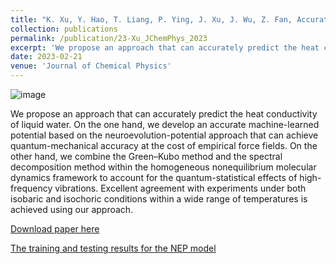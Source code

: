 ```yaml
---
title: "K. Xu, Y. Hao, T. Liang, P. Ying, J. Xu, J. Wu, Z. Fan, Accurate prediction of heat conductivity of water by a neuroevolution potential. J Chem Phys 158, 204114 (2023)."
collection: publications
permalink: /publication/23-Xu_JChemPhys_2023
excerpt: 'We propose an approach that can accurately predict the heat conductivity of liquid water.'
date: 2023-02-21
venue: 'Journal of Chemical Physics'
---
```

![image](https://github.com/hityingph/hityingph.github.io/assets/54773018/6907ae4d-b1f7-4910-8b6b-1ea8efaaedbe)

We propose an approach that can accurately predict the heat conductivity of liquid water. On the one hand, we develop an accurate
machine-learned potential based on the neuroevolution-potential approach that can achieve quantum-mechanical accuracy at the cost of
empirical force fields. On the other hand, we combine the Green–Kubo method and the spectral decomposition method within the homogeneous nonequilibrium molecular dynamics framework to account for the quantum-statistical effects of high-frequency vibrations. Excellent
agreement with experiments under both isobaric and isochoric conditions within a wide range of temperatures is achieved using our approach.

[Download paper here](http://hityingph.github.io/files/23-Xu_JChemPhys_2023.pdf)

[The training and testing results for the NEP model](https://gitlab.com/brucefan1983/nep-data)
